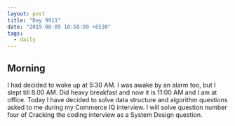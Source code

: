 ```yaml
---
layout: post
title: "Day 9911"
date: "2019-08-09 10:50:09 +0530"
tags:
  - daily
---
```


## Morning

I had decided to woke up at 5:30 AM. I was awake by an alarm too, but I slept
till 8.00 AM. Did heavy breakfast and now it is 11:00 AM and I am at office.
Today I have decided to solve data structure and algorithm questions asked to me
during my Commerce IQ interview. I will solve question number four of Cracking
the coding interview as a System Design question.
